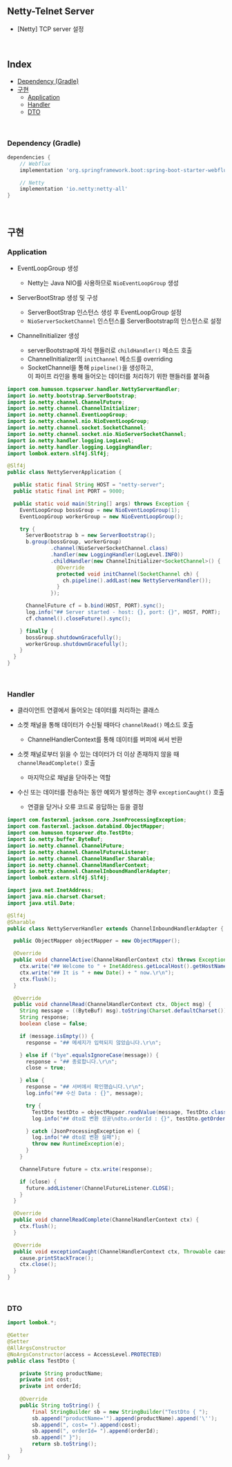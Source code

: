 ## Netty-Telnet Server

- [Netty] TCP server 설정

<br/>

## Index

- [Dependency (Gradle)](#dependency-gradle)
- [구현](#구현)
  - [Application](#application)
  - [Handler](#handler)
  - [DTO](#dto)

<br/>

### Dependency (Gradle)

```groovy
dependencies {
	// Webflux
	implementation 'org.springframework.boot:spring-boot-starter-webflux'

	// Netty
	implementation 'io.netty:netty-all'
}
```

<br/>

## 구현

### Application

- EventLoopGroup 생성
  - Netty는 Java NIO를 사용하므로 `NioEventLoopGroup` 생성

- ServerBootStrap 생성 및 구성
  - ServerBootStrap 인스턴스 생성 후 EventLoopGroup 설정
  - `NioServerSocketChannel` 인스턴스를 ServerBootstrap의 인스턴스로 설정

- ChannelInitializer 생성
  - serverBootstrap에 자식 핸들러로 `childHandler()` 메소드 호출
  - ChannelInitializer의 `initChannel` 메소드를 overriding
  - SocketChannel을 통해 `pipeline()`을 생성하고,  
    이 파이프 라인을 통해 들어오는 데이터를 처리하기 위한 핸들러를 붙혀줌

```java
import com.humuson.tcpserver.handler.NettyServerHandler;
import io.netty.bootstrap.ServerBootstrap;
import io.netty.channel.ChannelFuture;
import io.netty.channel.ChannelInitializer;
import io.netty.channel.EventLoopGroup;
import io.netty.channel.nio.NioEventLoopGroup;
import io.netty.channel.socket.SocketChannel;
import io.netty.channel.socket.nio.NioServerSocketChannel;
import io.netty.handler.logging.LogLevel;
import io.netty.handler.logging.LoggingHandler;
import lombok.extern.slf4j.Slf4j;

@Slf4j
public class NettyServerApplication {

  public static final String HOST = "netty-server";
  public static final int PORT = 9000;

  public static void main(String[] args) throws Exception {
    EventLoopGroup bossGroup = new NioEventLoopGroup(1);
    EventLoopGroup workerGroup = new NioEventLoopGroup();

    try {
      ServerBootstrap b = new ServerBootstrap();
      b.group(bossGroup, workerGroup)
              .channel(NioServerSocketChannel.class)
              .handler(new LoggingHandler(LogLevel.INFO))
              .childHandler(new ChannelInitializer<SocketChannel>() {
                @Override
                protected void initChannel(SocketChannel ch) {
                  ch.pipeline().addLast(new NettyServerHandler());
                }
              });

      ChannelFuture cf = b.bind(HOST, PORT).sync();
      log.info("## Server started - host: {}, port: {}", HOST, PORT);
      cf.channel().closeFuture().sync();

    } finally {
      bossGroup.shutdownGracefully();
      workerGroup.shutdownGracefully();
    }
  }
}
```

<br/>

### Handler

- 클라이언트 연결에서 들어오는 데이터를 처리하는 클래스

- 소켓 채널을 통해 데이터가 수신될 때마다 `channelRead()` 메소드 호출
  - ChannelHandlerContext를 통해 데이터를 버퍼에 써서 반환

- 소켓 채널로부터 읽을 수 있는 데이터가 더 이상 존재하지 않을 때 `channelReadComplete()` 호출
  - 마지막으로 채널을 닫아주는 역할

- 수신 또는 데이터를 전송하는 동안 예외가 발생하는 경우 `exceptionCaught()` 호출
  - 연결을 닫거나 오류 코드로 응답하는 등을 결정

```java
import com.fasterxml.jackson.core.JsonProcessingException;
import com.fasterxml.jackson.databind.ObjectMapper;
import com.humuson.tcpserver.dto.TestDto;
import io.netty.buffer.ByteBuf;
import io.netty.channel.ChannelFuture;
import io.netty.channel.ChannelFutureListener;
import io.netty.channel.ChannelHandler.Sharable;
import io.netty.channel.ChannelHandlerContext;
import io.netty.channel.ChannelInboundHandlerAdapter;
import lombok.extern.slf4j.Slf4j;

import java.net.InetAddress;
import java.nio.charset.Charset;
import java.util.Date;

@Slf4j
@Sharable
public class NettyServerHandler extends ChannelInboundHandlerAdapter {

  public ObjectMapper objectMapper = new ObjectMapper();

  @Override
  public void channelActive(ChannelHandlerContext ctx) throws Exception {
    ctx.write("## Welcome to " + InetAddress.getLocalHost().getHostName() + "!\r\n");
    ctx.write("## It is " + new Date() + " now.\r\n");
    ctx.flush();
  }

  @Override
  public void channelRead(ChannelHandlerContext ctx, Object msg) {
    String message = ((ByteBuf) msg).toString(Charset.defaultCharset());
    String response;
    boolean close = false;

    if (message.isEmpty()) {
      response = "## 메세지가 입력되지 않았습니다.\r\n";

    } else if ("bye".equalsIgnoreCase(message)) {
      response = "## 종료합니다.\r\n";
      close = true;

    } else {
      response = "## 서버에서 확인했습니다.\r\n";
      log.info("## 수신 Data : {}", message);

      try {
        TestDto testDto = objectMapper.readValue(message, TestDto.class);
        log.info("## dto로 변환 성공\ndto.orderId : {}", testDto.getOrderId());

      } catch (JsonProcessingException e) {
        log.info("## dto로 변환 실패");
        throw new RuntimeException(e);
      }
    }

    ChannelFuture future = ctx.write(response);

    if (close) {
      future.addListener(ChannelFutureListener.CLOSE);
    }
  }

  @Override
  public void channelReadComplete(ChannelHandlerContext ctx) {
    ctx.flush();
  }

  @Override
  public void exceptionCaught(ChannelHandlerContext ctx, Throwable cause) {
    cause.printStackTrace();
    ctx.close();
  }
}
```

<br/>

### DTO

```java
import lombok.*;

@Getter
@Setter
@AllArgsConstructor
@NoArgsConstructor(access = AccessLevel.PROTECTED)
public class TestDto {

    private String productName;
    private int cost;
    private int orderId;
    
    @Override
    public String toString() {
        final StringBuilder sb = new StringBuilder("TestDto { ");
        sb.append("productName='").append(productName).append('\'');
        sb.append(", cost= ").append(cost);
        sb.append(", orderId= ").append(orderId);
        sb.append(" }");
        return sb.toString();
    }
}
```
